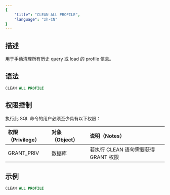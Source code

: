 ```yaml
---
{
    "title": "CLEAN ALL PROFILE",
    "language": "zh-CN"
}
---
```


## 描述

用于手动清理所有历史 query 或 load 的 profile 信息。

## 语法

```sql
CLEAN ALL PROFILE
```

## 权限控制

执行此 SQL 命令的用户必须至少具有以下权限：

| 权限（Privilege） | 对象（Object） | 说明（Notes）                 |
|:--------------|:-----------|:--------------------------|
| GRANT_PRIV         | 数据库          | 若执行 CLEAN 语句需要获得 GRANT 权限 |

## 示例

```sql
CLEAN ALL PROFILE
```



